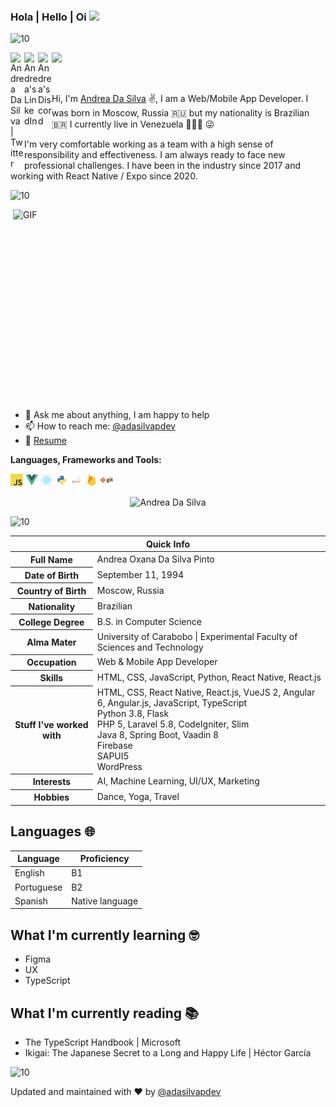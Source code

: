 ### Hola | Hello | Oi <img src="https://media.giphy.com/media/hvRJCLFzcasrR4ia7z/giphy.gif" width="25px">

![10](https://github.com/adasilvapdev/adasilvapdev/blob/main/gradient.jpg)

<a href="https://twitter.com/adasilvapdev" target="_blank">
  <img align="left" alt="Andrea Da Silva | Twitter" width="22px" src="https://raw.githubusercontent.com/peterthehan/peterthehan/master/assets/twitter.svg" />
</a>
<a href="https://linkedin.com/in/adasilvapdev/" target="_blank">
  <img align="left" alt="Andrea's LinkedIn" width="22px" src="https://raw.githubusercontent.com/peterthehan/peterthehan/master/assets/linkedin.svg" />
</a>
<a href="https://discord.com/users/adasilvapdev#4563/" target="_blank">
  <img align="left" alt="Andrea's Discord" width="22px" src="https://raw.githubusercontent.com/peterthehan/peterthehan/master/assets/discord.svg" />
</a>

![](https://visitor-badge.glitch.me/badge?page_id=adasilvapdev.adasilvapdev)

<br />

Hi, I'm [Andrea Da Silva](https://adasilvapdev.github.io/web/) ✌, I am a Web/Mobile App Developer. I was born in Moscow, Russia 🇷🇺 but my nationality is Brazilian 🇧🇷
I currently live in Venezuela 📍🇻🇪 😜

I'm very comfortable working as a team with a high sense of responsibility and effectiveness. I am always ready to face new professional challenges. I have been in the industry since 2017 and working with React Native / Expo since 2020.

![10](https://github.com/adasilvapdev/adasilvapdev/blob/main/gradient.jpg)

  <img align="right" alt="GIF" src="https://raw.githubusercontent.com/adasilvapdev/adasilvapdev/main/coding.gif" width="500" height="320" />
  
- 💬 Ask me about anything, I am happy to help
- 📫 How to reach me: [@adasilvapdev](https://twitter.com/adasilvapdev)
- 📝 [Resume](https://adasilvapdev.github.io/curriculum/)

**Languages, Frameworks and Tools:**  

<code><img height="20" src="https://raw.githubusercontent.com/github/explore/80688e429a7d4ef2fca1e82350fe8e3517d3494d/topics/javascript/javascript.png"></code>
<code><img height="20" src="https://raw.githubusercontent.com/github/explore/80688e429a7d4ef2fca1e82350fe8e3517d3494d/topics/vue/vue.png"></code>
<code><img height="20" src="https://raw.githubusercontent.com/github/explore/80688e429a7d4ef2fca1e82350fe8e3517d3494d/topics/react/react.png"></code>
<code><img height="20" src="https://raw.githubusercontent.com/github/explore/80688e429a7d4ef2fca1e82350fe8e3517d3494d/topics/python/python.png"></code>
<code><img height="20" src="https://raw.githubusercontent.com/github/explore/80688e429a7d4ef2fca1e82350fe8e3517d3494d/topics/mysql/mysql.png"></code>
<code><img height="20" src="https://raw.githubusercontent.com/github/explore/80688e429a7d4ef2fca1e82350fe8e3517d3494d/topics/firebase/firebase.png"></code>
<code><img height="20" src="https://raw.githubusercontent.com/github/explore/80688e429a7d4ef2fca1e82350fe8e3517d3494d/topics/git/git.png"></code>


<p align="center"> <img src="https://github-readme-stats.vercel.app/api?username=adasilvapdev&show_icons=true&theme=gotham" alt="Andrea Da Silva" />

![10](https://github.com/adasilvapdev/adasilvapdev/blob/main/gradient.jpg)

<table>
<thead>
<tr>
<th colspan="2">Quick Info</th>
</tr>
</thead>
<tbody>
<tr><th scope='row'>Full Name</th><td>Andrea Oxana Da Silva Pinto</td></tr>
<tr><th scope='row'>Date of Birth</th><td><time datetime="1994-09-11 04:00">September 11, 1994</time></td></tr>
<tr><th scope='row'>Country of Birth</th><td>Moscow, Russia</td></tr>
<tr><th scope='row'>Nationality</th><td>Brazilian</td></tr>
<tr><th scope='row'>College Degree</th><td>B.S. in Computer Science</td></tr>
<tr><th scope='row'>Alma Mater</th><td>University of Carabobo | Experimental Faculty of Sciences and Technology</td></tr>
<tr><th scope='row'>Occupation</th><td>Web & Mobile App Developer</td></tr>
<tr><th scope='row'>Skills</th><td>HTML, CSS, JavaScript, Python, React Native, React.js</td></tr>
<tr><th scope='row'>Stuff I've worked with</th><td>
HTML, CSS, React Native, React.js, VueJS 2, Angular 6, Angular.js, JavaScript, TypeScript</br>
Python 3.8, Flask</br>
PHP 5, Laravel 5.8, CodeIgniter, Slim</br>
Java 8, Spring Boot, Vaadin 8</br>
Firebase</br>
SAPUI5</br>
WordPress</td></tr>
<tr><th scope='row'>Interests</th><td>AI, Machine Learning, UI/UX, Marketing</td></tr>
<tr><th scope='row'>Hobbies</th><td>Dance, Yoga, Travel</td></tr>
</tbody>
</table>

## Languages 🌐

| Language      | Proficiency                                                               |
| ------------- | ------------------------------------------------------------------------- |
| English       | B1                                                                        |
| Portuguese    | B2                                                                        |
| Spanish       | Native language                                                           |

## What I'm currently learning 🤓
- Figma
- UX
- TypeScript

## What I'm currently reading 📚
- The TypeScript Handbook | Microsoft
- Ikigai: The Japanese Secret to a Long and Happy Life | Héctor García

<!-- 
- 🔭 I’m currently working on ....
- 🌱 I’m currently learning ...
- 👯 I’m looking to collaborate on ...
- 🤔 I’m looking for help with ...
- 💬 Ask me about ...
- 📫 How to reach me: ...
- 😄 Pronouns: ...
- ⚡ Fun fact: ...
-->

![10](https://github.com/adasilvapdev/adasilvapdev/blob/main/gradient.jpg)


Updated and maintained with ❤️ by [@adasilvapdev](https://adasilvapdev.github.io/web/)

